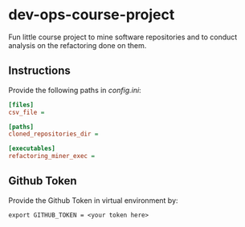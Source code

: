 # dev-ops-course-project

Fun little course project to mine software repositories and to conduct analysis on the refactoring done on them.

## Instructions

Provide the following paths in _config.ini_:

```ini
[files]
csv_file =

[paths]
cloned_repositories_dir =

[executables]
refactoring_miner_exec =
```

## Github Token

Provide the Github Token in virtual environment by:

```export
export GITHUB_TOKEN = <your token here>
```
